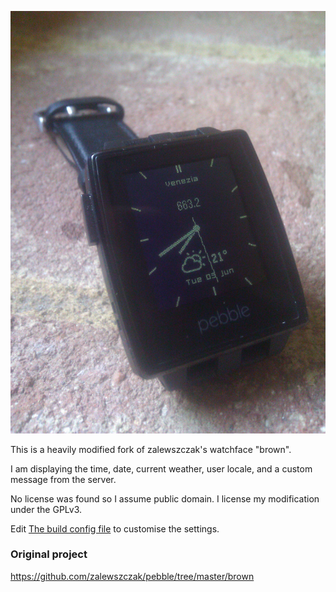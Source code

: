 ![Photograph of Pebble watch running Torino](torino_m.jpg)

This is a heavily modified fork of zalewszczak's watchface "brown".

I am displaying the time, date, current weather, user locale, and a custom message from the server.

No license was found so I assume public domain. I license my modification under the GPLv3.

Edit [The build config file](src/build_config.h) to customise the settings.

### Original project ###

<https://github.com/zalewszczak/pebble/tree/master/brown>

